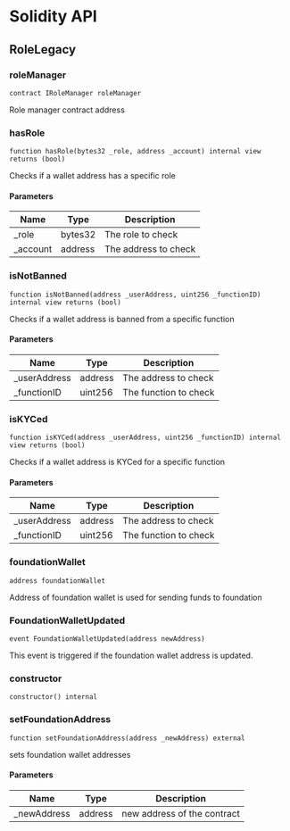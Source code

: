 # Solidity API

## RoleLegacy

### roleManager

```solidity
contract IRoleManager roleManager
```

Role manager contract address

### hasRole

```solidity
function hasRole(bytes32 _role, address _account) internal view returns (bool)
```

Checks if a wallet address has a specific role

#### Parameters

| Name | Type | Description |
| ---- | ---- | ----------- |
| _role | bytes32 | The role to check |
| _account | address | The address to check |

### isNotBanned

```solidity
function isNotBanned(address _userAddress, uint256 _functionID) internal view returns (bool)
```

Checks if a wallet address is banned from a specific function

#### Parameters

| Name | Type | Description |
| ---- | ---- | ----------- |
| _userAddress | address | The address to check |
| _functionID | uint256 | The function to check |

### isKYCed

```solidity
function isKYCed(address _userAddress, uint256 _functionID) internal view returns (bool)
```

Checks if a wallet address is KYCed for a specific function

#### Parameters

| Name | Type | Description |
| ---- | ---- | ----------- |
| _userAddress | address | The address to check |
| _functionID | uint256 | The function to check |

### foundationWallet

```solidity
address foundationWallet
```

Address of foundation wallet is used for sending funds to foundation

### FoundationWalletUpdated

```solidity
event FoundationWalletUpdated(address newAddress)
```

This event is triggered if the foundation wallet address is updated.

### constructor

```solidity
constructor() internal
```

### setFoundationAddress

```solidity
function setFoundationAddress(address _newAddress) external
```

sets foundation wallet addresses

#### Parameters

| Name | Type | Description |
| ---- | ---- | ----------- |
| _newAddress | address | new address of the contract |

